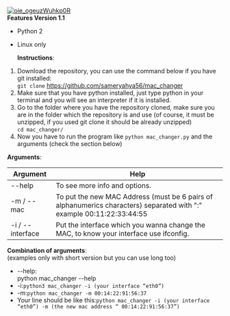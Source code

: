 <p><a href="https://user-images.githubusercontent.com/53395087/62005404-6eb42f80-b13b-11e9-80c4-d72c42fb443a.png" target="_blank" rel="noopener noreferrer"><img src="https://user-images.githubusercontent.com/53395087/62005404-6eb42f80-b13b-11e9-80c4-d72c42fb443a.png" alt="oie_ogeuzWuhkp0R" /></a><br /><strong>Features Version 1.1</strong></p>
<ul>
<li>
<p>Python 2</p>
</li>
<li>
<p>Linux only</p>
<p><strong>Instructions</strong>:</p>
</li>
</ul>
<ol>
<li>Download the repository, you can use the command below if you have git installed:<br /><code>git clone</code>&nbsp;<a href="https://github.com/sameryahya56/mac_changer">https://github.com/sameryahya56/mac_changer</a></li>
<li>Make sure that you have python installed, just type python in your terminal and you will see an interpreter if it is installed.</li>
<li>Go to the folder where you have the repository cloned, make sure you are in the folder which the repository is and use (of course, it must be unzipped, if you used git clone it should be already unzipped)<br /><code>cd mac_changer/</code></li>
<li>Now you have to run the program like&nbsp;<code>python mac_changer.py</code>&nbsp;and the arguments (check the section below)</li>
</ol>
<p><strong>Arguments</strong>:</p>
<table>
<thead>
<tr>
<th>Argument</th>
<th>Help</th>
</tr>
</thead>
<tbody>
<tr>
<td>--help</td>
<td>To see more info and options.</td>
</tr>
<tr>
<td>-m / --mac</td>
<td>To put the new MAC Address (must be 6 pairs of alphanumerics characters) separated with ":" example 00:11:22:33:44:55</td>
</tr>
<tr>
<td>-i / --interface</td>
<td>Put the interface which you wanna change the MAC, to know your interface use ifconfig.</td>
</tr>
</tbody>
</table>
<p><strong>Combination of arguments</strong>:<br />(examples only with short version but you can use long too)</p>
<ul>
<li>--help:<br /><span style="font-weight: 400;">python mac_changer --help</span></li>
<li>-i:<code>python3 mac_changer -i (your interface &ldquo;eth0&rdquo;)</code>
<li>-m:<code>python mac_changer -m 00:14:22:91:56:37</code>
<li>Your line should be like this:<code>python mac_changer -i (your interface &ldquo;eth0&rdquo;) -m (the new mac address &ldquo; 00:14:22:91:56:37&rdquo;)</code>
</ul>
